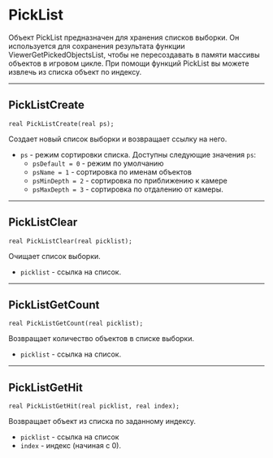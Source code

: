 # PickList

Объект PickList предназначен для хранения списков выборки. Он используется для сохранения результата функции ViewerGetPickedObjectsList, чтобы не пересоздавать в памяти массивы объектов в игровом цикле. При помощи функций PickList вы можете извлечь из списка объект по индексу. 

---

## PickListCreate

`real PickListCreate(real ps);`

Создает новый список выборки и возвращает ссылку на него.
- `ps` - режим сортировки списка. Доступны следующие значения `ps`:
    - `psDefault = 0` - режим по умолчанию
    - `psName = 1` - сортировка по именам объектов
    - `psMinDepth = 2` - сортировка по приближению к камере
    - `psMaxDepth = 3` - сортировка по отдалению от камеры.

---

## PickListClear

`real PickListClear(real picklist);`

Очищает список выборки.
- `picklist` - ссылка на список.

---

## PickListGetCount

`real PickListGetCount(real picklist);`

Возвращает количество объектов в списке выборки.
- `picklist` - ссылка на список.

---

## PickListGetHit

`real PickListGetHit(real picklist, real index);`

Возвращает объект из списка по заданному индексу.
- `picklist` - ссылка на список
- `index` - индекс (начиная с 0).
